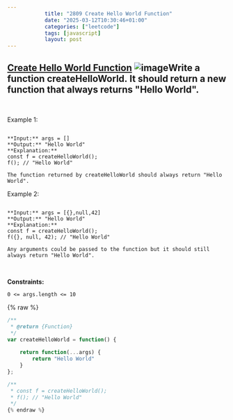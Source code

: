 ```yaml
---
            title: "2809 Create Hello World Function"
            date: "2025-03-12T10:30:46+01:00"
            categories: ["leetcode"]
            tags: [javascript]
            layout: post
---
```

            
## [Create Hello World Function](https://leetcode.com/problems/create-hello-world-function) ![image](https://img.shields.io/badge/Difficulty-Easy-brightgreen)Write a function createHelloWorld. It should return a new function that always returns "Hello World".

 

Example 1:

```

**Input:** args = []
**Output:** "Hello World"
**Explanation:**
const f = createHelloWorld();
f(); // "Hello World"

The function returned by createHelloWorld should always return "Hello World".

```

Example 2:

```

**Input:** args = [{},null,42]
**Output:** "Hello World"
**Explanation:**
const f = createHelloWorld();
f({}, null, 42); // "Hello World"

Any arguments could be passed to the function but it should still always return "Hello World".

```

 

**Constraints:**

	0 <= args.length <= 10

{% raw %}
```javascript
/**
 * @return {Function}
 */
var createHelloWorld = function() {
    
    return function(...args) {
        return "Hello World"
    }
};

/**
 * const f = createHelloWorld();
 * f(); // "Hello World"
 */
{% endraw %}
